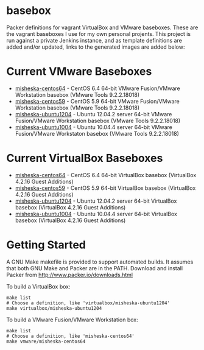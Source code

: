 basebox
=======

Packer definitions for vagrant VirtualBox and VMware baseboxes. 
These are the vagrant baseboxes I use for my own personal projents. 
This project is run against a private Jenkins instance, and as template
definitions are added and/or updated, links to the generated images are
added below:

Current VMware Baseboxes
========================

* [misheska-centos64](https://www.dropbox.com/s/78amja9zgzsxfcm/misheska-centos64.box) - CentOS 6.4 64-bit VMware Fusion/VMware Workstation basebox (VMware Tools 9.2.2.18018)
* [misheska-centos59](https://www.dropbox.com/s/26w92xn6dcwu1zv/misheska-centos59.box) - CentOS 5.9 64-bit VMware Fusion/VMware Workstation basebox (VMware Tools 9.2.2.18018)
* [misheska-ubuntu1204](/Users/misheska/Dropbox/basebox-packer/vmware/misheska-ubuntu1204.box) - Ubuntu 12.04.2 server 64-bit VMware Fusion/VMware Workstation basebox (VMware Tools 9.2.2.18018)
* [misheska-ubuntu1004](https://www.dropbox.com/s/gaa8frli5g6e2tr/misheska-ubuntu1004.box) - Ubuntu 10.04.4 server 64-bit VMware Fusion/VMware Workstaton basebox (VMware Tools 9.2.2.18018)

Current VirtualBox Baseboxes
============================

* [misheska-centos64](https://www.dropbox.com/s/y733o4ifkowc1w0/misheska-centos64.box) - CentOS 6.4 64-bit VirtualBox basebox (VirtualBox 4.2.16 Guest Additions)
* [misheska-centos59](https://www.dropbox.com/s/to898rawsb5klz1/misheska-centos59.box) - CentOS 5.9 64-bit VirtualBox basebox (VirtualBox 4.2.16 Guest Additions)
* [misheska-ubuntu1204](https://www.dropbox.com/s/yfojlwxq66im9hk/misheska-ubuntu1204.box) - Ubuntu 12.04.2 server 64-bit VirtualBox basebox (VirtualBox 4.2.16 Guest Additions)
* [misheska-ubuntu1004](https://www.dropbox.com/s/i8g9udzui3fm6yf/misheska-ubuntu1004.box) - Ubuntu 10.04.4 server 64-bit VirtualBox basebox (VirtualBox 4.2.16 Guest Additions)

Getting Started
===============

A GNU Make makefile is provided to support automated builds.  It assumes
that both GNU Make and Packer are in the PATH.  Download and install
Packer from <http://www.packer.io/downloads.html>  

To build a VirtualBox box:

    make list
    # Choose a definition, like 'virtualbox/misheska-ubuntu1204'
    make virtualbox/misheska-ubuntu1204

To build a VMware Fusion/VMware Workstation box:

    make list
    # Choose a definition, like 'misheska-centos64'
    make vmware/misheska-centos64
